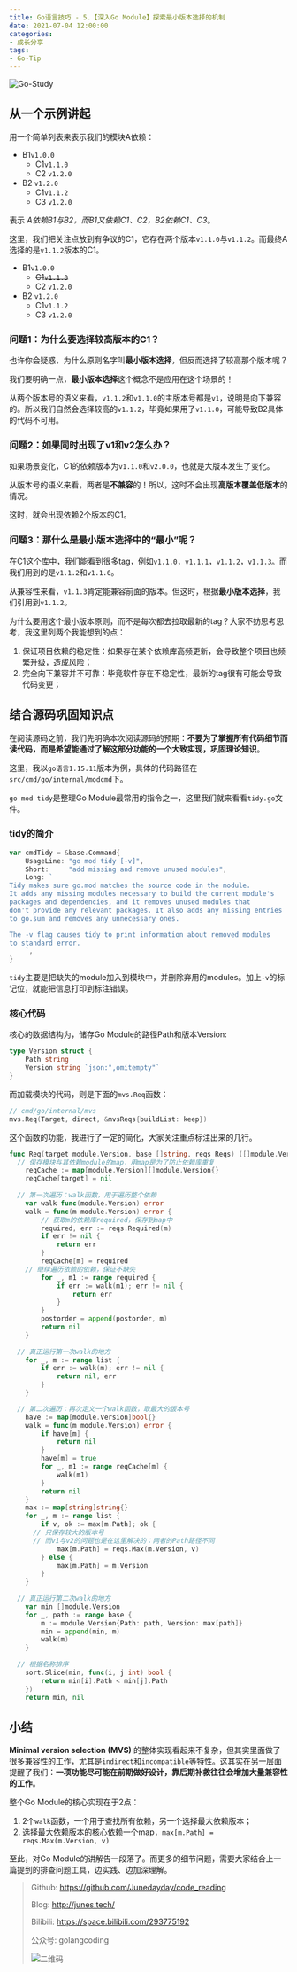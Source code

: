 ```yaml
---
title: Go语言技巧 - 5.【深入Go Module】探索最小版本选择的机制
date: 2021-07-04 12:00:00
categories: 
- 成长分享
tags:
- Go-Tip
---
```


![Go-Study](https://i.loli.net/2021/05/05/2bmr98tG3xDneL5.jpg)

## 从一个示例讲起

用一个简单列表来表示我们的模块A依赖：

- B1`v1.0.0`
  - C1`v1.1.0`
  - C2 `v1.2.0`
- B2 `v1.2.0`
  - C1`v1.1.2`
  - C3 `v1.2.0`

表示 *A依赖B1与B2，而B1又依赖C1、C2，B2依赖C1、C3*。

这里，我们把关注点放到有争议的C1，它存在两个版本`v1.1.0`与`v1.1.2`。而最终A选择的是`v1.1.2`版本的C1。

- B1`v1.0.0`
  - ~~C1`v1.1.0`~~
  - C2 `v1.2.0`
- B2 `v1.2.0`
  - C1`v1.1.2`
  - C3 `v1.2.0`



### 问题1：为什么要选择较高版本的C1？

也许你会疑惑，为什么原则名字叫**最小版本选择**，但反而选择了较高那个版本呢？

我们要明确一点，**最小版本选择**这个概念不是应用在这个场景的！

从两个版本号的语义来看，`v1.1.2`和`v1.1.0`的主版本号都是`v1`，说明是向下兼容的。所以我们自然会选择较高的`v1.1.2`，毕竟如果用了`v1.1.0`，可能导致B2具体的代码不可用。



### 问题2：如果同时出现了v1和v2怎么办？

如果场景变化，C1的依赖版本为`v1.1.0`和`v2.0.0`，也就是大版本发生了变化。

从版本号的语义来看，两者是**不兼容**的！所以，这时不会出现**高版本覆盖低版本**的情况。

这时，就会出现依赖2个版本的C1。



### 问题3：那什么是最小版本选择中的“最小”呢？

在C1这个库中，我们能看到很多tag，例如`v1.1.0`，`v1.1.1`，`v1.1.2`，`v1.1.3`。而我们用到的是`v1.1.2`和`v1.1.0`。

从兼容性来看，`v1.1.3`肯定能兼容前面的版本。但这时，根据**最小版本选择**，我们引用到`v1.1.2`。

为什么要用这个最小版本原则，而不是每次都去拉取最新的tag？大家不妨思考思考，我这里列两个我能想到的点：

1. 保证项目依赖的稳定性：如果存在某个依赖库高频更新，会导致整个项目也频繁升级，造成风险；
2. 完全向下兼容并不可靠：毕竟软件存在不稳定性，最新的tag很有可能会导致代码变更；



## 结合源码巩固知识点

在阅读源码之前，我们先明确本次阅读源码的预期：**不要为了掌握所有代码细节而读代码，而是希望能通过了解这部分功能的一个大致实现，巩固理论知识**。

这里，我以`go语言1.15.11`版本为例，具体的代码路径在`src/cmd/go/internal/modcmd`下。

`go mod tidy`是整理Go Module最常用的指令之一，这里我们就来看看`tidy.go`文件。

### tidy的简介

```go
var cmdTidy = &base.Command{
	UsageLine: "go mod tidy [-v]",
	Short:     "add missing and remove unused modules",
	Long: `
Tidy makes sure go.mod matches the source code in the module.
It adds any missing modules necessary to build the current module's
packages and dependencies, and it removes unused modules that
don't provide any relevant packages. It also adds any missing entries
to go.sum and removes any unnecessary ones.

The -v flag causes tidy to print information about removed modules
to standard error.
	`,
}
```

`tidy`主要是把缺失的module加入到模块中，并删除弃用的modules。加上`-v`的标记位，就能把信息打印到标注错误。

### 核心代码

核心的数据结构为，储存Go Module的路径Path和版本Version:

```go
type Version struct {
	Path string
	Version string `json:",omitempty"`
}
```

而加载模块的代码，则是下面的`mvs.Req`函数：

```go
// cmd/go/internal/mvs
mvs.Req(Target, direct, &mvsReqs{buildList: keep})
```

这个函数的功能，我进行了一定的简化，大家关注重点标注出来的几行。

```go
func Req(target module.Version, base []string, reqs Reqs) ([]module.Version, error) {
  // 保存模块与其依赖module的map，用map是为了防止依赖库重复
	reqCache := map[module.Version][]module.Version{}
	reqCache[target] = nil
  
  // 第一次遍历：walk函数，用于遍历整个依赖
	var walk func(module.Version) error
	walk = func(m module.Version) error {
		// 获取m的依赖库required，保存到map中
		required, err := reqs.Required(m)
		if err != nil {
			return err
		}
		reqCache[m] = required
    // 继续遍历依赖的依赖，保证不缺失
		for _, m1 := range required {
			if err := walk(m1); err != nil {
				return err
			}
		}
		postorder = append(postorder, m)
		return nil
	}
  
  // 真正运行第一次walk的地方
	for _, m := range list {
		if err := walk(m); err != nil {
			return nil, err
		}
	}

  // 第二次遍历：再次定义一个walk函数，取最大的版本号
	have := map[module.Version]bool{}
	walk = func(m module.Version) error {
		if have[m] {
			return nil
		}
		have[m] = true
		for _, m1 := range reqCache[m] {
			walk(m1)
		}
		return nil
	}
	max := map[string]string{}
	for _, m := range list {
		if v, ok := max[m.Path]; ok {
      // 只保存较大的版本号
      // 而v1与v2的问题也是在这里解决的：两者的Path路径不同
			max[m.Path] = reqs.Max(m.Version, v)
		} else {
			max[m.Path] = m.Version
		}
	}
	
  // 真正运行第二次walk的地方
	var min []module.Version
	for _, path := range base {
		m := module.Version{Path: path, Version: max[path]}
		min = append(min, m)
		walk(m)
	}
	
  // 根据名称排序
	sort.Slice(min, func(i, j int) bool {
		return min[i].Path < min[j].Path
	})
	return min, nil
```



## 小结

**Minimal version selection (MVS)** 的整体实现看起来不复杂，但其实里面做了很多兼容性的工作，尤其是`indirect`和`incompatible`等特性。这其实在另一层面提醒了我们：**一项功能尽可能在前期做好设计，靠后期补救往往会增加大量兼容性的工作**。

整个Go Module的核心实现在于2点：

1. 2个`walk`函数，一个用于查找所有依赖，另一个选择最大依赖版本；
2. 选择最大依赖版本的核心依赖一个map，`max[m.Path] = reqs.Max(m.Version, v)`

至此，对Go Module的讲解告一段落了。而更多的细节问题，需要大家结合上一篇提到的排查问题工具，边实践、边加深理解。



> Github: https://github.com/Junedayday/code_reading
>
> Blog: http://junes.tech/
>
> Bilibili: https://space.bilibili.com/293775192
>
> 公众号: golangcoding
>
>  ![二维码](https://i.loli.net/2021/02/28/RPzy7Hjc9GZ8I3e.jpg)


